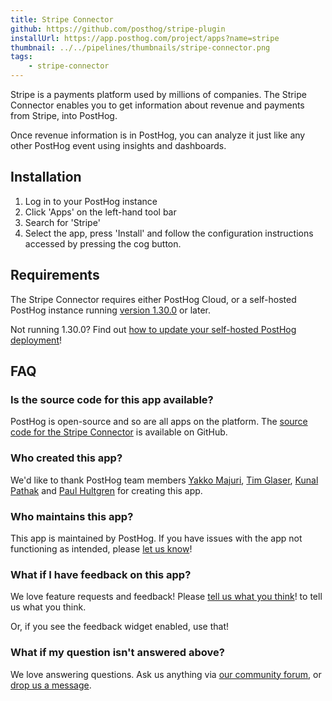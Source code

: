 ```yaml
---
title: Stripe Connector
github: https://github.com/posthog/stripe-plugin
installUrl: https://app.posthog.com/project/apps?name=stripe
thumbnail: ../../pipelines/thumbnails/stripe-connector.png
tags:
    - stripe-connector
---
```


Stripe is a payments platform used by millions of companies. The Stripe Connector enables you to get information about revenue and payments from Stripe, into PostHog. 

Once revenue information is in PostHog, you can analyze it just like any other PostHog event using insights and dashboards. 

## Installation

1. Log in to your PostHog instance
2. Click 'Apps' on the left-hand tool bar
3. Search for 'Stripe'
4. Select the app, press 'Install' and follow the configuration instructions accessed by pressing the cog button.

## Requirements

The Stripe Connector requires either PostHog Cloud, or a self-hosted PostHog instance running [version 1.30.0](https://posthog.com/blog/the-posthog-array-1-30-0) or later.

Not running 1.30.0? Find out [how to update your self-hosted PostHog deployment](https://posthog.com/docs/runbook/upgrading-posthog)!

## FAQ

### Is the source code for this app available?

PostHog is open-source and so are all apps on the platform. The [source code for the Stripe Connector](https://github.com/posthog/stripe-plugin) is available on GitHub.

### Who created this app?

We'd like to thank PostHog team members [Yakko Majuri](https://github.com/yakkomajuri), [Tim Glaser](https://github.com/timgl), [Kunal Pathak](https://github.com/kpthatsme) and [Paul Hultgren](https://github.com/pjhul) for creating this app.

### Who maintains this app?

This app is maintained by PostHog. If you have issues with the app not functioning as intended, please [let us know](http://app.posthog.com/home#supportModal)!

### What if I have feedback on this app?

We love feature requests and feedback! Please [tell us what you think](http://app.posthog.com/home#supportModal)! to tell us what you think.

Or, if you see the feedback widget enabled, use that!

### What if my question isn't answered above?

We love answering questions. Ask us anything via [our community forum](/questions), or [drop us a message](http://app.posthog.com/home#supportModal). 
